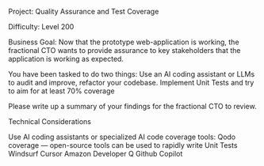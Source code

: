 Project: Quality Assurance and Test Coverage

Difficulty: Level 200

Business Goal: 
Now that the prototype web-application is working, the fractional CTO wants to provide assurance to key stakeholders that the application is working as expected.

You have been tasked to do two things:
Use an AI coding assistant or LLMs to audit and improve, refactor your codebase.
Implement Unit Tests and try to aim for at least 70% coverage

Please write up a summary of your findings for the fractional CTO to review.

Technical Considerations

Use AI coding assistants or specialized AI code coverage tools:
Qodo coverage  — open-source tools can be used to rapidly write Unit Tests
Windsurf
Cursor
Amazon Developer Q
Github Copilot
